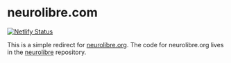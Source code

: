# neurolibre.com
[![Netlify Status](https://api.netlify.com/api/v1/badges/8a148d2f-65f5-4d81-b2a5-de707b204822/deploy-status)](https://app.netlify.com/sites/angry-yalow-d7d0de/deploys)

This is a simple redirect for [neurolibre.org](https://neurolibre.org). The code for neurolibre.org lives in the [neurolibre](https://github.com/neurolibre/neurolibre) repository.
